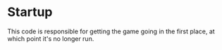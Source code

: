 # Startup

This code is responsible for getting the game going in the first place, at
which point it's no longer run.
